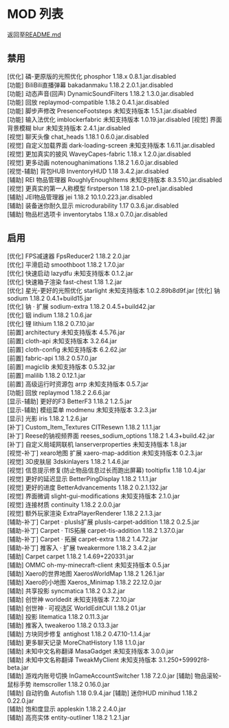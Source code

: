 # MOD 列表
返回至[README.md](/README.md)
## 禁用
[优化] 磷-更原版的光照优化 phosphor 1.18.x 0.8.1.jar.disabled  
[功能] BiliBili直播弹幕 bakadanmaku 1.18.2 2.0.1.jar.disabled  
[功能] 动态声音(回声) DynamicSoundFilters 1.18.2 1.3.0.jar.disabled  
[功能] 回放 replaymod-compatible 1.18.2 0.4.1.jar.disabled  
[功能] 脚步声修改 PresenceFootsteps 未知支持版本 1.5.1.jar.disabled  
[功能] 输入法优化 imblockerfabric 未知支持版本 1.0.19.jar.disabled
[视觉] 界面背景模糊 blur 未知支持版本 2.4.1.jar.disabled  
[视觉] 聊天头像 chat_heads 1.18.1 0.6.0.jar.disabled  
[视觉] 自定义加载界面 dark-loading-screen 未知支持版本 1.6.11.jar.disabled  
[视觉] 更加真实的披风 WaveyCapes-fabric 1.18.x 1.2.0.jar.disabled  
[视觉] 更多动画 notenoughanimations 1.18.2 1.6.0.jar.disabled  
[视觉-辅助] 背包HUB InventoryHUD 1.18 3.4.2.jar.disabled  
[辅助] REI 物品管理器 RoughlyEnoughItems 未知支持版本 8.3.510.jar.disabled  
[视觉] 更真实的第一人称模型 firstperson 1.18 2.1.0-pre1.jar.disabled  
[辅助] JEI物品管理器 jei 1.18.2 10.1.0.223.jar.disabled  
[辅助] 装备迷你耐久显示 microdurability 1.17 0.3.6.jar.disabled  
[辅助] 物品栏选项卡 inventorytabs 1.18.x 0.7.0.jar.disabled  
## 启用
[优化] FPS减速器 FpsReducer2 1.18.2 2.0.jar  
[优化] 平滑启动 smoothboot 1.18.2 1.7.0.jar  
[优化] 快速启动 lazydfu 未知支持版本 0.1.2.jar  
[优化] 快速箱子渲染 fast-chest 1.18 1.2.jar  
[优化] 星光-更好的光照优化 starlight 未知支持版本 1.0.2.89b8d9f.jar
[优化] 钠 sodium 1.18.2 0.4.1+build15.jar  
[优化] 钠 · 扩展 sodium-extra 1.18.2 0.4.5+build42.jar  
[优化] 铟 indium 1.18.2 1.0.6.jar  
[优化] 锂 lithium 1.18.2 0.7.10.jar  
[前置] architectury 未知支持版本 4.5.76.jar  
[前置] cloth-api 未知支持版本 3.2.64.jar  
[前置] cloth-config 未知支持版本 6.2.62.jar  
[前置] fabric-api 1.18.2 0.57.0.jar  
[前置] magiclib 未知支持版本 0.5.32.jar  
[前置] malilib 1.18.2 0.12.1.jar  
[前置] 高级运行时资源包 arrp 未知支持版本 0.5.7.jar  
[功能] 回放 replaymod 1.18.2 2.6.6.jar  
[显示-辅助] 更好的F3 BetterF3 1.18.2 1.2.5.jar    
[显示-辅助] 模组菜单 modmenu 未知支持版本 3.2.3.jar  
[显示] 光影 iris 1.18.2 1.2.6.jar  
[补丁] Custom_Item_Textures CITResewn 1.18.2 1.1.1.jar  
[补丁] Reese的钠视频界面 reeses_sodium_options 1.18.2 1.4.3+build.42.jar  
[补丁] 自定义局域网联机 lanserverproperties 未知支持版本 1.8.jar    
[视觉-补丁] xearo地图 扩展 xaero-map-addition 未知支持版本 0.2.3.jar  
[视觉] 3D皮肤层 3dskinlayers 1.18.2 1.4.6.jar    
[视觉] 信息提示修复(防止物品信息过长而跑出屏幕) tooltipfix 1.18 1.0.4.jar  
[视觉] 更好的延迟显示 BetterPingDisplay 1.18.2 1.1.1.jar    
[视觉] 更好的进度 BetterAdvancements 1.18.2 0.2.1.132.jar  
[视觉] 界面微调 slight-gui-modifications 未知支持版本 2.1.0.jar  
[视觉] 连接材质 continuity 1.18.2 2.0.0.jar     
[视觉] 额外玩家渲染 ExtraPlayerRenderer 1.18.2 2.1.3.jar  
[辅助-补丁] Carpet · plusls扩展 plusls-carpet-addition 1.18.2 0.2.5.jar   
[辅助-补丁] Carpet · TIS拓展 carpet-tis-addition 1.18.2 1.37.0.jar    
[辅助-补丁] Carpet · 拓展 carpet-extra 1.18.2 1.4.72.jar    
[辅助-补丁] 推客入 · 扩展 tweakermore 1.18.2 3.4.2.jar   
[辅助] Carpet carpet 1.18.2 1.4.69+220331.jar  
[辅助] OMMC oh-my-minecraft-client 未知支持版本 0.5.jar  
[辅助] Xaero的世界地图 XaerosWorldMap 1.18.2 1.26.1.jar    
[辅助] Xaero的小地图 Xaeros_Minimap 1.18.2 22.12.0.jar    
[辅助] 共享投影 syncmatica 1.18.2 0.3.2.jar    
[辅助] 创世神 worldedit 未知支持版本 7.2.10.jar   
[辅助] 创世神 · 可视选区 WorldEditCUI 1.18.2 01.jar  
[辅助] 投影 litematica 1.18.2 0.11.3.jar  
[辅助] 推客入 tweakeroo 1.18.2 0.13.3.jar  
[辅助] 方块同步修复 antighost 1.18.2 0.47.10-1.1.4.jar  
[辅助] 更多聊天记录 MoreChatHistory 1.18 1.1.0.jar  
[辅助] 未知中文名称翻译 MasaGadget 未知支持版本 3.0.0.jar  
[辅助] 未知中文名称翻译 TweakMyClient 未知支持版本 3.1.250+59992f8-beta.jar  
[辅助] 游戏内账号切换 InGameAccountSwitcher 1.18 7.2.0.jar
[辅助] 物品滚轮-鼠标手势 itemscroller 1.18.2 0.16.0.jar  
[辅助] 自动钓鱼 Autofish 1.18 0.9.4.jar
[辅助] 迷你HUD minihud 1.18.2 0.22.0.jar  
[辅助] 饱和度显示 appleskin 1.18.2 2.4.0.jar  
[辅助] 高亮实体 entity-outliner 1.18.2 1.2.1.jar  
